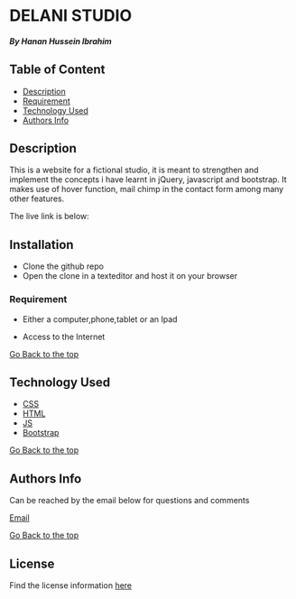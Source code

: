 # DELANI STUDIO

##### By Hanan Hussein Ibrahim





## Table of Content

+ [Description](#description)
+ [Requirement](#requirement)
+ [Technology Used](#technology-used)
+ [Authors Info](#authors-info)


## Description

This is a website for a fictional studio, it is meant to strengthen and implement the concepts i have learnt in jQuery, javascript and bootstrap. It makes use of hover function, mail chimp in the contact form among many other features.

The live link is below:


## Installation
* Clone the github repo
* Open the clone in a texteditor and host it on your browser

### Requirement

* Either a computer,phone,tablet or an Ipad

* Access to the Internet

[Go Back to the top](#By-Hanan-Hussein-Ibrahim)
## Technology Used
* [CSS](https://developer.mozilla.org/en-US/docs/Web/CSS)
* [HTML](https://developer.mozilla.org/en-US/docs/Glossary/HTML)
* [JS](https://en.wikipedia.org/wiki/JavaScript)
* [Bootstrap](https://getbootstrap.com/)



[Go Back to the top](#By-Hanan-Hussein-Ibrahim)

## Authors Info
Can be reached by the email below for questions and comments 

[Email](hanan.ibrahim@student.moringaschool.com)

[Go Back to the top](#By-Hanan-Hussein-Ibrahim)
## License
Find the license information [here](https://github.com/Hanan-Hussein/DelaniStudio/blob/master/LICENSE) 

